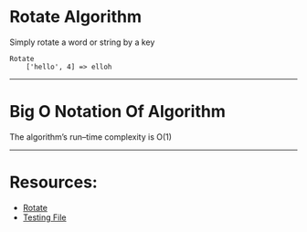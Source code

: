 # Rotate Algorithm
Simply rotate a word or string by a key<br>
```
Rotate
    ['hello', 4] => elloh
```
---
# Big O Notation Of Algorithm
The algorithm’s run–time complexity is O(1)

---
# Resources:
- [Rotate](./rotate.py)<br>
- [Testing File](./test_rotate.py)
